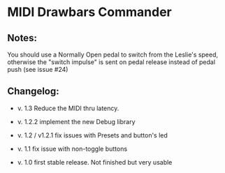 # MIDI Drawbars Commander

## Notes:
You should use a Normally Open pedal to switch from the Leslie's speed, otherwise the "switch impulse" is sent on pedal release instead of pedal push (see issue #24)

## Changelog:
- v. 1.3 Reduce the MIDI thru latency.

- v. 1.2.2 implement the new Debug library

- v. 1.2 / v1.2.1 fix issues with Presets and button's led

- v. 1.1 fix issue with non-toggle buttons

- v. 1.0 first stable release. Not finished but very usable
